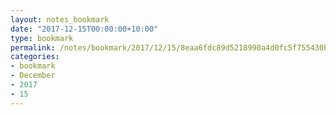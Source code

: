 ```yaml
---
layout: notes_bookmark
date: "2017-12-15T00:00:00+10:00"
type: bookmark
permalink: /notes/bookmark/2017/12/15/8eaa6fdc89d5218990a4d0fc5f755430b99fb813.html
categories:
- bookmark
- December
- 2017
- 15
---
```


